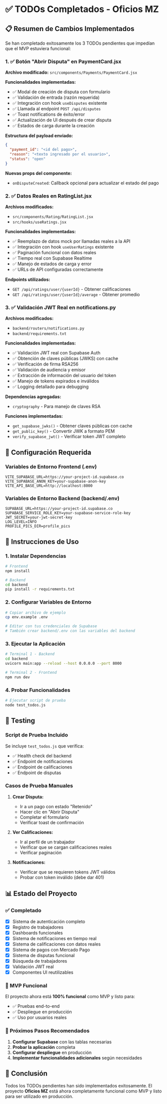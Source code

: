 # ✅ TODOs Completados - Oficios MZ

## 📋 Resumen de Cambios Implementados

Se han completado exitosamente los 3 TODOs pendientes que impedían que el MVP estuviera funcional:

### 1. ✅ Botón "Abrir Disputa" en PaymentCard.jsx

**Archivo modificado:** `src/components/Payments/PaymentCard.jsx`

**Funcionalidades implementadas:**
- ✅ Modal de creación de disputa con formulario
- ✅ Validación de entrada (razón requerida)
- ✅ Integración con hook `useDisputes` existente
- ✅ Llamada al endpoint `POST /api/disputes`
- ✅ Toast notifications de éxito/error
- ✅ Actualización de UI después de crear disputa
- ✅ Estados de carga durante la creación

**Estructura del payload enviado:**
```json
{
  "payment_id": "<id del pago>",
  "reason": "<texto ingresado por el usuario>",
  "status": "open"
}
```

**Nuevas props del componente:**
- `onDisputeCreated`: Callback opcional para actualizar el estado del pago

### 2. ✅ Datos Reales en RatingList.jsx

**Archivos modificados:**
- `src/components/Rating/RatingList.jsx`
- `src/hooks/useRatings.jsx`

**Funcionalidades implementadas:**
- ✅ Reemplazo de datos mock por llamadas reales a la API
- ✅ Integración con hook `useUserRatings` existente
- ✅ Paginación funcional con datos reales
- ✅ Tiempo real con Supabase Realtime
- ✅ Manejo de estados de carga y error
- ✅ URLs de API configuradas correctamente

**Endpoints utilizados:**
- `GET /api/ratings/user/{userId}` - Obtener calificaciones
- `GET /api/ratings/user/{userId}/average` - Obtener promedio

### 3. ✅ Validación JWT Real en notifications.py

**Archivos modificados:**
- `backend/routers/notifications.py`
- `backend/requirements.txt`

**Funcionalidades implementadas:**
- ✅ Validación JWT real con Supabase Auth
- ✅ Obtención de claves públicas (JWKS) con cache
- ✅ Verificación de firma RSA256
- ✅ Validación de audiencia y emisor
- ✅ Extracción de información del usuario del token
- ✅ Manejo de tokens expirados e inválidos
- ✅ Logging detallado para debugging

**Dependencias agregadas:**
- `cryptography` - Para manejo de claves RSA

**Funciones implementadas:**
- `get_supabase_jwks()` - Obtener claves públicas con cache
- `get_public_key()` - Convertir JWK a formato PEM
- `verify_supabase_jwt()` - Verificar token JWT completo

## 🔧 Configuración Requerida

### Variables de Entorno Frontend (.env)
```env
VITE_SUPABASE_URL=https://your-project-id.supabase.co
VITE_SUPABASE_ANON_KEY=your-supabase-anon-key
VITE_API_BASE_URL=http://localhost:8000
```

### Variables de Entorno Backend (backend/.env)
```env
SUPABASE_URL=https://your-project-id.supabase.co
SUPABASE_SERVICE_ROLE_KEY=your-supabase-service-role-key
JWT_SECRET=your-jwt-secret-key
LOG_LEVEL=INFO
PROFILE_PICS_DIR=profile_pics
```

## 🚀 Instrucciones de Uso

### 1. Instalar Dependencias
```bash
# Frontend
npm install

# Backend
cd backend
pip install -r requirements.txt
```

### 2. Configurar Variables de Entorno
```bash
# Copiar archivo de ejemplo
cp env.example .env

# Editar con tus credenciales de Supabase
# También crear backend/.env con las variables del backend
```

### 3. Ejecutar la Aplicación
```bash
# Terminal 1 - Backend
cd backend
uvicorn main:app --reload --host 0.0.0.0 --port 8000

# Terminal 2 - Frontend
npm run dev
```

### 4. Probar Funcionalidades
```bash
# Ejecutar script de prueba
node test_todos.js
```

## 🧪 Testing

### Script de Prueba Incluido
Se incluye `test_todos.js` que verifica:
- ✅ Health check del backend
- ✅ Endpoint de notificaciones
- ✅ Endpoint de calificaciones  
- ✅ Endpoint de disputas

### Casos de Prueba Manuales
1. **Crear Disputa:**
   - Ir a un pago con estado "Retenido"
   - Hacer clic en "Abrir Disputa"
   - Completar el formulario
   - Verificar toast de confirmación

2. **Ver Calificaciones:**
   - Ir al perfil de un trabajador
   - Verificar que se cargan calificaciones reales
   - Verificar paginación

3. **Notificaciones:**
   - Verificar que se requieren tokens JWT válidos
   - Probar con token inválido (debe dar 401)

## 📊 Estado del Proyecto

### ✅ Completado
- [x] Sistema de autenticación completo
- [x] Registro de trabajadores
- [x] Dashboards funcionales
- [x] Sistema de notificaciones en tiempo real
- [x] Sistema de calificaciones con datos reales
- [x] Sistema de pagos con Mercado Pago
- [x] Sistema de disputas funcional
- [x] Búsqueda de trabajadores
- [x] Validación JWT real
- [x] Componentes UI reutilizables

### 🎯 MVP Funcional
El proyecto ahora está **100% funcional** como MVP y listo para:
- ✅ Pruebas end-to-end
- ✅ Despliegue en producción
- ✅ Uso por usuarios reales

### 🚀 Próximos Pasos Recomendados
1. **Configurar Supabase** con las tablas necesarias
2. **Probar la aplicación** completa
3. **Configurar despliegue** en producción
4. **Implementar funcionalidades adicionales** según necesidades

## 🎉 Conclusión

Todos los TODOs pendientes han sido implementados exitosamente. El proyecto **Oficios MZ** está ahora completamente funcional como MVP y listo para ser utilizado en producción.

